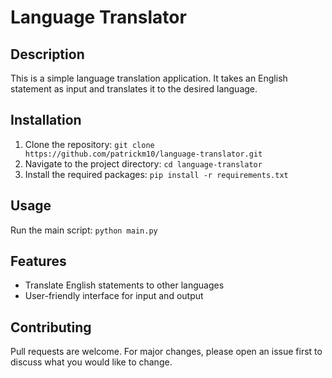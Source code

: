 # Language Translator

## Description
This is a simple language translation application. It takes an English statement as input and translates it to the desired language.

## Installation
1. Clone the repository: `git clone https://github.com/patrickm10/language-translator.git`
2. Navigate to the project directory: `cd language-translator`
3. Install the required packages: `pip install -r requirements.txt`

## Usage
Run the main script: `python main.py`

## Features
- Translate English statements to other languages
- User-friendly interface for input and output

## Contributing
Pull requests are welcome. For major changes, please open an issue first to discuss what you would like to change.

